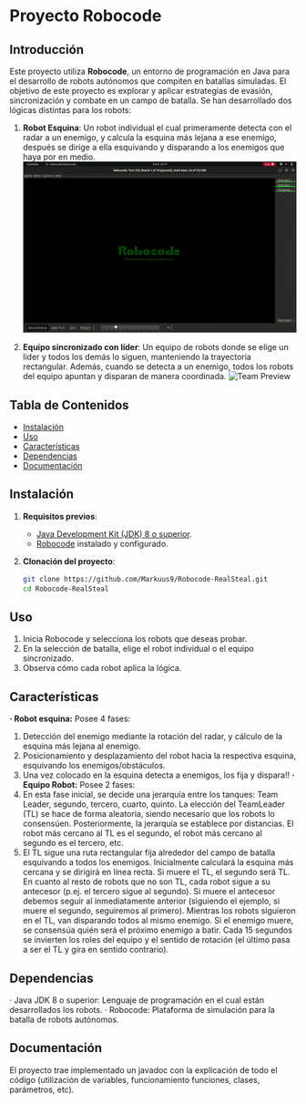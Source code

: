 # Proyecto Robocode

## Introducción
Este proyecto utiliza **Robocode**, un entorno de programación en Java para el desarrollo de robots autónomos que compiten en batallas simuladas. El objetivo de este proyecto es explorar y aplicar estrategias de evasión, sincronización y combate en un campo de batalla. Se han desarrollado dos lógicas distintas para los robots:

1. **Robot Esquina**: Un robot individual el cual primeramente detecta con el radar a un enemigo, y calcula la esquina más lejana a ese enemigo, después se dirige a ella esquivando y disparando a los enemigos que haya por en medio.
![Robot Esquina Preview](Esquina.gif)

3. **Equipo sincronizado con líder**: Un equipo de robots donde se elige un líder y todos los demás lo siguen, manteniendo la trayectoria rectangular. Además, cuando se detecta a un enemigo, todos los robots del equipo apuntan y disparan de manera coordinada.
![Team Preview](team.gif)

## Tabla de Contenidos
- [Instalación](#instalación)
- [Uso](#uso)
- [Características](#características)
- [Dependencias](#dependencias)
- [Documentación](#documentación)
  
## Instalación
1. **Requisitos previos**:
   - [Java Development Kit (JDK) 8 o superior](https://www.oracle.com/java/technologies/javase-jdk11-downloads.html).
   - [Robocode](https://robocode.sourceforge.io/) instalado y configurado.

2. **Clonación del proyecto**:
   ```bash
   git clone https://github.com/Markuus9/Robocode-RealSteal.git
   cd Robocode-RealSteal

## Uso
1. Inicia Robocode y selecciona los robots que deseas probar.
2. En la selección de batalla, elige el robot individual o el equipo sincronizado.
3. Observa cómo cada robot aplica la lógica.

## Características
**· Robot esquina:** Posee 4 fases: 
1. Detección del enemigo mediante la rotación del radar, y cálculo de la esquina más lejana al enemigo.
2. Posicionamiento y desplazamiento del robot hacia la respectiva esquina, esquivando los enemigos/obstáculos.
3. Una vez colocado en la esquina detecta a enemigos, los fija y dispara!!
**· Equipo Robot:** Posee 2 fases:
1. En esta fase inicial, se decide una jerarquía entre los tanques: Team Leader, segundo, tercero, cuarto, quinto. La elección del TeamLeader (TL) se hace de forma aleatoria, siendo necesario que los robots lo consensúen. Posteriormente, la jerarquía se establece por distancias. El robot más cercano al TL es el segundo, el robot más cercano al segundo es el tercero, etc.
2. El TL sigue una ruta rectangular fija alrededor del campo de batalla esquivando a todos los enemigos. Inicialmente calculará la esquina más cercana y se dirigirá en línea recta. Si muere el TL, el segundo será TL. En cuanto al resto de robots que no son TL, cada robot sigue a su antecesor (p.ej. el tercero sigue al segundo). Si muere el antecesor debemos seguir al inmediatamente anterior (siguiendo el ejemplo, si muere el segundo, seguiremos al primero). Mientras los robots siguieron en el TL, van disparando todos al mismo enemigo. Si el enemigo muere, se consensúa quién será el próximo enemigo a batir. Cada 15 segundos se invierten los roles del equipo y el sentido de rotación (el último pasa a ser el TL y gira en sentido contrario).
    
## Dependencias
· Java JDK 8 o superior: Lenguaje de programación en el cual están desarrollados los robots.
· Robocode: Plataforma de simulación para la batalla de robots autónomos.

## Documentación
El proyecto trae implementado un javadoc con la explicación de todo el código (utilización de variables, funcionamiento funciones, clases, parámetros, etc).
